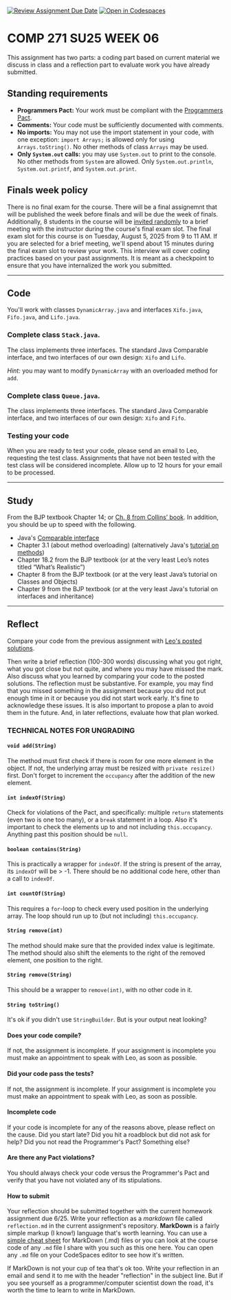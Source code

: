 [![Review Assignment Due Date](https://classroom.github.com/assets/deadline-readme-button-22041afd0340ce965d47ae6ef1cefeee28c7c493a6346c4f15d667ab976d596c.svg)](https://classroom.github.com/a/zI5vX1nv)
[![Open in Codespaces](https://classroom.github.com/assets/launch-codespace-2972f46106e565e64193e422d61a12cf1da4916b45550586e14ef0a7c637dd04.svg)](https://classroom.github.com/open-in-codespaces?assignment_repo_id=19916566)
# COMP 271 SU25 WEEK 06

This assignment has two parts: a coding part based on current material we discuss in class and a reflection part to evaluate work you have already submitted.


## Standing requirements

* **Programmers Pact:** Your work must be compliant with the [Programmers Pact](./ProgrammerPact.pdf). 
* **Comments:** Your code must be sufficiently documented with comments.
* **No imports:** You may not use the import statement in your code, with one exception: `import Arrays;` is allowed only for using `Arrays.toString()`. No other methods of class `Arrays` may be used.
* **Only `System.out` calls:** you may use `System.out` to print to the console. No other methods from `System` are allowed. Only `System.out.println`, `System.out.printf`, and `System.out.print`. 


## Finals week policy

There is no final exam for the course. There will be a final assignemnt that will be published the week before finals and will be due the week of finals. Additionally, 8 students in the course will be [invited randomly](https://github.com/lgreco/random-selection-final-oral) to a brief meeting with the instructor during the course's final exam slot. The final exam slot for this course is on Tuesday, August 5, 2025 from 9 to 11 AM. If you are selected for a brief meeting, we'll spend about 15 minutes during the final exam slot to review your work. This interview will cover coding practices based on your past assignments. It is meant as a checkpoint to ensure that you have internalized the work you submitted.

---

## Code

You'll work with classes `DynamicArray.java` and interfaces `Xifo.java`, `Fifo.java`, and `Lifo.java`.


### Complete class `Stack.java`. 
The class implements three interfaces. The standard Java Comparable interface, and two interfaces of our own design: `Xifo` and `Lifo`.

*Hint:* you may want to modify `DynamicArray` with an overloaded method for `add`.


### Complete class `Queue.java`. 
The class implements three interfaces. The standard Java Comparable interface, and two interfaces of our own design: `Xifo` and `Fifo`.

### Testing your code
When you are ready to test your code, please send an email to Leo, requesting the test class. Assignments that have not been tested with the test class will be considered incomplete. Allow up to 12 hours for your email to be processed.

---

## Study

From the BJP textbook Chapter 14; or [Ch. 8 from Collins’ book](https://learning.oreilly.com/library/view/data-structures-and/9780470482674/15-chapter08.html). In addition, you should be up to speed with the following.

* Java's [Comparable interface](https://docs.oracle.com/javase/8/docs/api/java/lang/Comparable.html)
* Chapter 3.1 (about method overloading) (alternatively Java's [tutorial on methods](https://docs.oracle.com/javase/tutorial/java/javaOO/methods.html))
* Chapter 18.2 from the BJP textbook (or at the very least Leo’s notes titled “What’s Realistic”)
* Chapter 8 from the BJP textbook (or at the very least Java’s tutorial on Classes and Objects)
* Chapter 9 from the BJP textbook (or at the very least Java's tutorial on interfaces and inheritance)

---

## Reflect

Compare your code from the previous assignment with [Leo's posted solutions](./DynamicArray.java).

Then write a brief reflection (100-300 words) discussing what you got right, what you got close but not quite, and where you may have missed the mark. Also discuss what you learned by comparing your code to the posted solutions. The reflection must be substantive. For example, you may find that you missed something in the assignment because you did not put enough time in it or because you did not start work early. It's fine to acknowledge these issues. It is also important to propose a plan to avoid them in the future. And, in later reflections, evaluate how that plan worked.


### TECHNICAL NOTES FOR UNGRADING


#### `void add(String)`
The method must first check if there is room for one more element in the object. If not, the underlying array must be resized with `private resize()` first. Don't forget to increment the `occupancy` after the addition of the new element.

#### `int indexOf(String)`
Check for violations of the Pact, and specifically: multiple `return` statements (even two is one too many), or a `break` statement in a loop. Also it's important to check the elements up to and not including `this.occupancy`. Anything past this position should be `null`.

#### `boolean contains(String)`
This is practically a wrapper for `indexOf`. If the string is present of the array, its `indexOf` will be > -1. There should be no additional code here, other than a call to `indexOf`.

#### `int countOf(String)`
This requires a `for`-loop to check every used position in the underlying array. The loop should run up to (but not including) `this.occupancy`.

#### `String remove(int)`
The method should make sure that the provided index value is legitimate. The method should also shift the elements to the right of the removed element, one position to the right.

#### `String remove(String)`
This should be a wrapper to `remove(int)`, with no other code in it.

#### `String toString()`
It's ok if you didn't use `StringBuilder`. But is your output neat looking?


#### Does your code compile? 
If not, the assignment is incomplete. If your assignment is incomplete you must make an appointment to speak with Leo, as soon as possible.


#### Did your code pass the tests?
If not, the assignment is incomplete. If your assignment is incomplete you must make an appointment to speak with Leo, as soon as possible.


#### Incomplete code

If your code is incomplete for any of the reasons above, please reflect on the cause. Did you start late? Did you hit a roadblock but did not ask for help? Did you not read the Programmer's Pact? Something else?


#### Are there any Pact violations?
You should always check your code versus the Programmer's Pact and verify that you have not violated any of its stipulations.


#### How to submit

Your reflection should be submitted together with the current homework assignment due 6/25. Write your reflection as a *markdown* file called `reflection.md` in the current assignment's repository. **MarkDown** is a fairly simple markup (I know!) language that's worth learning. You can use a [simple cheat sheet](https://www.markdownguide.org/basic-syntax/) for MarkDown (.md) files or you can look at the course code of any `.md` file I share with you such as this one here. You can open any `.md` file on your CodeSpaces editor to see how it's written. 

If MarkDown is not your cup of tea that's ok too. Write your reflection in an email and send it to me with the header "reflection" in the subject line. But if you see yourself as a programmer/computer scientist down the road, it's worth the time to learn to write in MarkDown.
